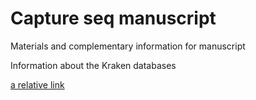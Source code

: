 # Capture seq manuscript

Materials and complementary information for manuscript



Information about the Kraken databases


[a relative link](kraken/README.md)


